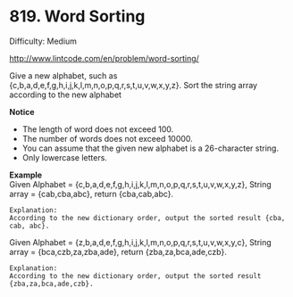 # 819. Word Sorting

Difficulty: Medium

http://www.lintcode.com/en/problem/word-sorting/

Give a new alphabet, such as {c,b,a,d,e,f,g,h,i,j,k,l,m,n,o,p,q,r,s,t,u,v,w,x,y,z}. Sort the string array according to the new alphabet

**Notice**  
* The length of word does not exceed 100.
* The number of words does not exceed 10000.
* You can assume that the given new alphabet is a 26-character string.
* Only lowercase letters.

**Example**  
Given Alphabet = {c,b,a,d,e,f,g,h,i,j,k,l,m,n,o,p,q,r,s,t,u,v,w,x,y,z}, String array = {cab,cba,abc}, return {cba,cab,abc}.
```
Explanation:
According to the new dictionary order, output the sorted result {cba, cab, abc}.
```
Given Alphabet = {z,b,a,d,e,f,g,h,i,j,k,l,m,n,o,p,q,r,s,t,u,v,w,x,y,c}, String array = {bca,czb,za,zba,ade}, return {zba,za,bca,ade,czb}.
```
Explanation:
According to the new dictionary order, output the sorted result {zba,za,bca,ade,czb}.
```
